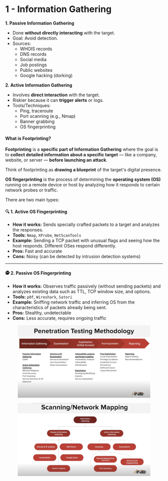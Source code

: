 # 1 - Information Gathering

**1. Passive Information Gathering**

* Done **without directly interacting** with the target.
* Goal: Avoid detection.
* Sources:
  * WHOIS records
  * DNS records
  * Social media
  * Job postings
  * Public websites
  * Google hacking (dorking)

**2. Active Information Gathering**

* Involves **direct interaction** with the target.
* Riskier because it can **trigger alerts** or logs.
* Tools/Techniques:
  * Ping, traceroute
  * Port scanning (e.g., Nmap)
  * Banner grabbing
  * OS fingerprinting

#### What is **Footprinting**?

**Footprinting** is a **specific part of Information Gathering** where the goal is to **collect detailed information about a specific target** — like a company, website, or server — **before launching an attack**.

Think of footprinting as **drawing a blueprint** of the target's digital presence.

**OS fingerprinting** is the process of determining the **operating system (OS)** running on a remote device or host by analyzing how it responds to certain network probes or traffic.

There are two main types:

#### 🔍 1. **Active OS Fingerprinting**

* **How it works:** Sends specially crafted packets to a target and analyzes the responses.
* **Tools:** `Nmap`, `XProbe`, `NetScanTools`
* **Example:** Sending a TCP packet with unusual flags and seeing how the host responds. Different OSes respond differently.
* **Pros:** Fast and accurate
* **Cons:** Noisy (can be detected by intrusion detection systems)

***

#### 🕵️ 2. **Passive OS Fingerprinting**

* **How it works:** Observes traffic passively (without sending packets) and analyzes existing data such as TTL, TCP window size, and options.
* **Tools:** `p0f`, `Wireshark`, `Satori`
* **Example:** Sniffing network traffic and inferring OS from the characteristics of packets already being sent.
* **Pros:** Stealthy, undetectable
* **Cons:** Less accurate, requires ongoing traffic

<figure><img src="../../../.gitbook/assets/image (3) (1).png" alt=""><figcaption></figcaption></figure>

<figure><img src="../../../.gitbook/assets/image (4).png" alt=""><figcaption></figcaption></figure>
